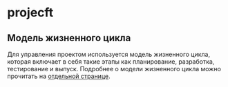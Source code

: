 # projecft
## Модель жизненного цикла
Для управления проектом используется модель жизненного цикла, которая включает в себя такие этапы как планирование, разработка, тестирование и выпуск. Подробнее о модели жизненного цикла можно прочитать на [отдельной странице]().
